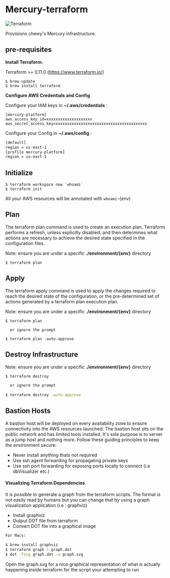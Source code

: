 # Mercury-terraform
![Terraform](https://img.shields.io/badge/Terraform-~%3E0.11.0-green.svg)

Provisions chewy's Mercury infrastructure.

## pre-requisites
__Install Terraform:__

Terraform >= 0.11.0 (https://www.terraform.io/) 

``` 
$ brew update
$ brew install terraform
```

__Configure AWS Credentials and Config__

Configure your IAM keys in __~/.aws/credentials__ :
```
[mercury-platform]
aws_access_key_id=xxxxxxxxxxxxxxxxxxxx
aws_secret_access_key=xxxxxxxxxxxxxxxxxxxxxxxxxxxxxxxxxxxxxxxx
```
Configure your Config in __~/.aws/config__ :
```bash
[default]
region = us-east-1
[profile mercury-platform]
region = us-east-1

```
## Initialize
```
$ terraform workspace new `whoami`
$ terraform init
```
All your AWS resources will be annotated with `whoami`-{env}
## Plan
The terraform plan command is used to create an execution plan. Terraform performs a refresh, unless explicitly disabled, and then determines what actions are necessary to achieve the desired state specified in the configuration files.

Note: ensure you are under a specific __./environment/{env}__ directory
```
$ terraform plan
```

## Apply
The terraform apply command is used to apply the changes required to reach the desired state of the configuration, or the pre-determined set of actions generated by a terraform plan execution plan.

Note: ensure you are under a specific __./environment/{env}__ directory
```
$ terraform plan

  or ignore the prompt
  
$ terraform plan -auto-approve 
```

## Destroy Infrastructure
Note: ensure you are under a specific __./environment/{env}__ directory

```bash
$ terraform destroy

  or ignore the prompt
  
$ terraform destroy -auto-approve 

```
## Bastion Hosts
A bastion host will be deployed on every availability zone to ensure connectivity into the AWS resources
launched. The bastion host sits on the public network and has limited tools installed. It's sole purpose
is to server as a jump host and nothing more. Follow these guiding principles to keep the environment
secure:
* Never install anything thats not required
* Use ssh agent forwarding for propagating private keys
* Use ssh port forwarding for exposing ports locally to connect (i.e dbVisualizer etc.)


#### Visualizing Terraform Dependencies
It is possible to generate a graph from the terraform scripts. The format is not easily read by humans
but you can change that by using a graph visualization application (i.e : graphviz)
* Install graphviz
* Output DOT file from terraform
* Convert DOT file into a graphical image

```bash
For Macs: 

$ brew install graphviz
$ terraform graph > graph.dot
$ dot -Tsvg graph.dot -o graph.svg
```
Open the graph.svg for a nice graphical representation of what is actually happening inside terraform for
the script your attempting to run
